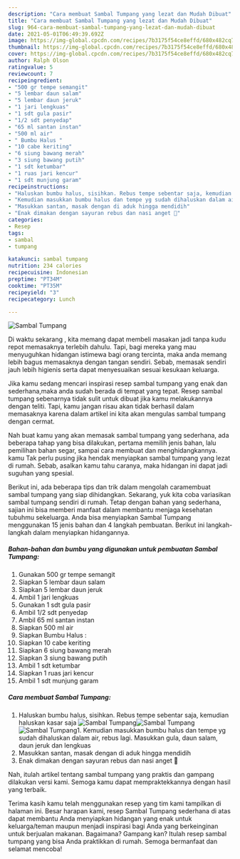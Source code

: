 ```yaml
---
description: "Cara membuat Sambal Tumpang yang lezat dan Mudah Dibuat"
title: "Cara membuat Sambal Tumpang yang lezat dan Mudah Dibuat"
slug: 964-cara-membuat-sambal-tumpang-yang-lezat-dan-mudah-dibuat
date: 2021-05-01T06:49:39.692Z
image: https://img-global.cpcdn.com/recipes/7b3175f54ce8effd/680x482cq70/sambal-tumpang-foto-resep-utama.jpg
thumbnail: https://img-global.cpcdn.com/recipes/7b3175f54ce8effd/680x482cq70/sambal-tumpang-foto-resep-utama.jpg
cover: https://img-global.cpcdn.com/recipes/7b3175f54ce8effd/680x482cq70/sambal-tumpang-foto-resep-utama.jpg
author: Ralph Olson
ratingvalue: 5
reviewcount: 7
recipeingredient:
- "500 gr tempe semangit"
- "5 lembar daun salam"
- "5 lembar daun jeruk"
- "1 jari lengkuas"
- "1 sdt gula pasir"
- "1/2 sdt penyedap"
- "65 ml santan instan"
- "500 ml air"
- " Bumbu Halus "
- "10 cabe keriting"
- "6 siung bawang merah"
- "3 siung bawang putih"
- "1 sdt ketumbar"
- "1 ruas jari kencur"
- "1 sdt munjung garam"
recipeinstructions:
- "Haluskan bumbu halus, sisihkan. Rebus tempe sebentar saja, kemudian haluskan kasar saja"
- "Kemudian masukkan bumbu halus dan tempe yg sudah dihaluskan dalam air, rebus lagi. Masukkan gula, daun salam, daun jeruk dan lengkuas"
- "Masukkan santan, masak dengan di aduk hingga mendidih"
- "Enak dimakan dengan sayuran rebus dan nasi anget 🤤"
categories:
- Resep
tags:
- sambal
- tumpang

katakunci: sambal tumpang 
nutrition: 234 calories
recipecuisine: Indonesian
preptime: "PT34M"
cooktime: "PT35M"
recipeyield: "3"
recipecategory: Lunch

---
```



![Sambal Tumpang](https://img-global.cpcdn.com/recipes/7b3175f54ce8effd/680x482cq70/sambal-tumpang-foto-resep-utama.jpg)

Di waktu  sekarang , kita memang dapat membeli masakan jadi tanpa kudu repot memasaknya terlebih dahulu. Tapi, bagi mereka yang mau menyuguhkan hidangan istimewa bagi orang tercinta, maka anda memang lebih bagus memasaknya dengan tangan sendiri. Sebab, memasak sendiri jauh lebih higienis serta dapat menyesuaikan sesuai kesukaan keluarga.

Jika kamu sedang mencari inspirasi resep sambal tumpang yang enak dan sederhana,maka anda sudah berada di tempat yang tepat. Resep sambal tumpang  sebenarnya tidak sulit untuk dibuat jika kamu melakukannya dengan teliti. Tapi, kamu jangan risau akan tidak berhasil dalam memasaknya 
karena dalam artikel ini kita akan mengulas sambal tumpang dengan cermat.  



Nah buat kamu yang akan memasak sambal tumpang yang sederhana, ada beberapa tahap yang bisa dilakukan, pertama memilih jenis bahan, lalu pemilihan bahan segar, sampai cara membuat dan menghidangkannya. kamu Tak perlu pusing jika hendak menyiapkan sambal tumpang yang lezat di rumah. Sebab, asalkan kamu  tahu caranya, maka hidangan ini dapat jadi suguhan yang spesial.

Berikut ini, ada beberapa tips dan trik dalam mengolah caramembuat sambal tumpang yang siap dihidangkan. Sekarang, yuk kita coba variasikan sambal tumpang sendiri di rumah. Tetap dengan bahan yang sederhana, sajian ini bisa memberi manfaat dalam membantu menjaga kesehatan tubuhmu sekeluarga. Anda bisa menyiapkan Sambal Tumpang menggunakan 15 jenis bahan dan 4 langkah pembuatan. Berikut ini langkah-langkah dalam menyiapkan hidangannya.

<!--inarticleads1-->

##### Bahan-bahan dan bumbu yang digunakan untuk pembuatan Sambal Tumpang:

1. Gunakan 500 gr tempe semangit
1. Siapkan 5 lembar daun salam
1. Siapkan 5 lembar daun jeruk
1. Ambil 1 jari lengkuas
1. Gunakan 1 sdt gula pasir
1. Ambil 1/2 sdt penyedap
1. Ambil 65 ml santan instan
1. Siapkan 500 ml air
1. Siapkan  Bumbu Halus :
1. Siapkan 10 cabe keriting
1. Siapkan 6 siung bawang merah
1. Siapkan 3 siung bawang putih
1. Ambil 1 sdt ketumbar
1. Siapkan 1 ruas jari kencur
1. Ambil 1 sdt munjung garam




<!--inarticleads2-->

##### Cara membuat Sambal Tumpang:

1. Haluskan bumbu halus, sisihkan. Rebus tempe sebentar saja, kemudian haluskan kasar saja
<img src="https://img-global.cpcdn.com/steps/e3e4c50717d65c60/160x128cq70/sambal-tumpang-langkah-memasak-1-foto.jpg" alt="Sambal Tumpang"><img src="https://img-global.cpcdn.com/steps/473276da69047626/160x128cq70/sambal-tumpang-langkah-memasak-1-foto.jpg" alt="Sambal Tumpang"><img src="https://img-global.cpcdn.com/steps/67571d1104a48e25/160x128cq70/sambal-tumpang-langkah-memasak-1-foto.jpg" alt="Sambal Tumpang">1. Kemudian masukkan bumbu halus dan tempe yg sudah dihaluskan dalam air, rebus lagi. Masukkan gula, daun salam, daun jeruk dan lengkuas
1. Masukkan santan, masak dengan di aduk hingga mendidih
1. Enak dimakan dengan sayuran rebus dan nasi anget 🤤




Nah, itulah artikel tentang  sambal tumpang  yang praktis dan gampang dilakukan versi kami. Semoga kamu dapat mempraktekkannya dengan hasil yang terbaik. 

Terima kasih kamu telah menggunakan resep yang tim kami tampilkan di halaman ini. Besar harapan kami, resep  Sambal Tumpang sederhana di atas dapat membantu Anda menyiapkan hidangan yang enak untuk keluarga/teman maupun menjadi inspirasi bagi Anda yang berkeinginan untuk berjualan makanan. Bagaimana? Gampang kan? Itulah resep sambal tumpang yang bisa Anda praktikkan di rumah. Semoga bermanfaat dan selamat mencoba!

